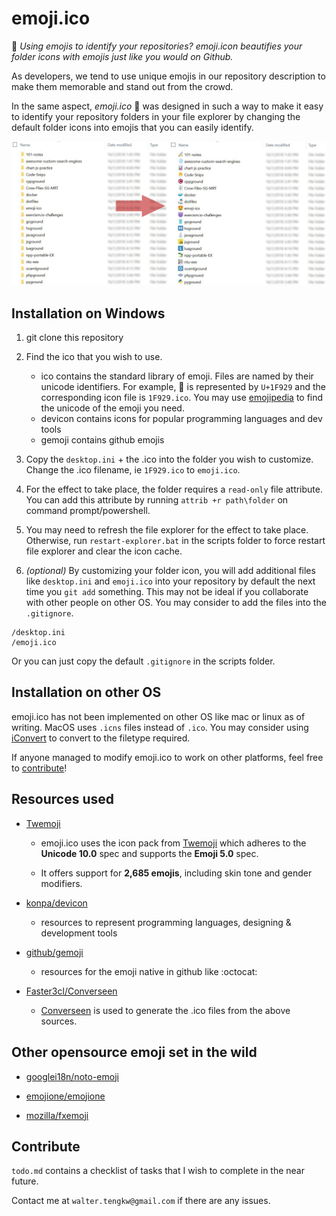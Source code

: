 # emoji.ico

:star_struck: *Using emojis to identify your repositories? emoji.icon beautifies your folder icons with emojis just like you would on Github.*

As developers, we tend to use unique emojis in our repository description to make them memorable and stand out from the crowd.

In the same aspect, *emoji.ico* :star_struck: was designed in such a way to make it easy to identify your repository folders in your file explorer by changing the default folder icons into emojis that you can easily identify.

![](/images/screenshot.JPG)

## Installation on Windows

1. git clone this repository 

2. Find the ico that you wish to use. 
	- ico contains the standard library of emoji. Files are named by their unicode identifiers. For example, :star_struck: is represented by `U+1F929` and the corresponding icon file is `1F929.ico`. You may use [emojipedia](https://emojipedia.org/) to find the unicode of the emoji you need.
    - devicon contains icons for popular programming languages and dev tools
    - gemoji contains github emojis
    
3. Copy the `desktop.ini` + the .ico into the folder you wish to customize. Change the .ico filename, ie `1F929.ico` to `emoji.ico`.

4. For the effect to take place, the folder requires a `read-only` file attribute. You can add this attribute by running `attrib +r path\folder` on command prompt/powershell.

5. You may need to refresh the file explorer for the effect to take place. Otherwise, run `restart-explorer.bat` in the scripts folder to force restart file explorer and clear the icon cache.

6. *(optional)* By customizing your folder icon, you will add additional files like `desktop.ini` and `emoji.ico` into your repository by default the next time you `git add` something. This may not be ideal if you collaborate with other people on other OS. You may consider to add the files into the `.gitignore`. 

```
/desktop.ini
/emoji.ico
```
Or you can just copy the default `.gitignore` in the scripts folder.
 
## Installation on other OS 

emoji.ico has not been implemented on other OS like mac or linux as of writing. MacOS uses `.icns` files instead of `.ico`. You may consider using [iConvert](https://iconverticons.com/) to convert to the filetype required.

If anyone managed to modify emoji.ico to work on other platforms, feel free to [contribute](#contribute)!
 
## Resources used

+ [Twemoji](https://github.com/twitter/twemoji)
	- emoji.ico uses the icon pack from [Twemoji](https://github.com/twitter/twemoji) which adheres to the **Unicode 10.0** spec and supports the **Emoji 5.0** spec.

    - It offers support for **2,685 emojis**, including skin tone and gender modifiers.
    
+ [konpa/devicon](https://github.com/konpa/devicon)
	- resources to represent programming languages, designing & development tools

+ [github/gemoji](https://github.com/github/gemoji)
	- resources for the emoji native in github like :octocat:
+ [Faster3cl/Converseen](https://github.com/Faster3ck/Converseen)
	- [Converseen](https://github.com/Faster3ck/Converseen) is used to generate the .ico files from the above sources.

## Other opensource emoji set in the wild

+ [googlei18n/noto-emoji](https://github.com/googlei18n/noto-emoji)

+ [emojione/emojione](https://github.com/emojione/emojione)

+ [mozilla/fxemoji](https://github.com/mozilla/fxemoji)

## Contribute

`todo.md` contains a checklist of tasks that I wish to complete in the near future.

Contact me at `walter.tengkw@gmail.com` if there are any issues.



